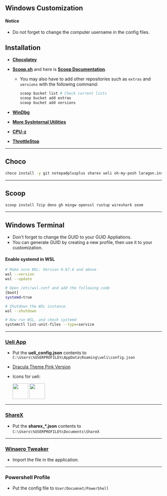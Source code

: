 ## Windows Customization

#### Notice

- Do not forget to change the computer username in the config files.

## Installation

- [**Chocolatey**](https://chocolatey.org/install#individual)
- [**Scoop.sh**](https://scoop.sh/) and here is [**Scoop Documentation**](https://scoop-docs.vercel.app/docs/).
  - You may also have to add other repositories such as `extras` and `versions` with the following command:

    ```bash
    scoop bucket list # Check current lists
    scoop bucket add extras
    scoop bucket add versions
    ```

- [**WinDbg**](https://apps.microsoft.com/store/detail/windbg-preview/9PGJGD53TN86)
- [**More SysInternal Utilities**](https://learn.microsoft.com/en-us/sysinternals/downloads/)
- [**CPU-z**](https://www.cpuid.com/softwares/cpu-z.html)
- [**ThrottleStop**](https://www.techpowerup.com/download/techpowerup-throttlestop/)

---

## Choco

```bash
choco install -y git notepadplusplus sharex ueli oh-my-posh laragon.install 7zip winrar avidemux hxd javaruntime gnupg tor-browser coretemp curl neovim discord powertoys winaero-tweaker sqlite
```

---

## Scoop

```bash
scoop install 7zip deno gh mingw openssl rustup wireshark zoom
```

---

## Windows Terminal

- Don't forget to change the GUID to your GUID Appliations.
- You can generate GUID by creating a new profile, then use it to your customization.

#### Enable systemd in WSL

```bash
# Make sure WSL: Version 0.67.6 and above
wsl --version
wsl --update

# Open /etc/wsl.conf and add the following code
[boot]
systemd=true

# Shutdown the WSL instance.
wsl --shutdown

# Now run WSL, and check systemd
systemctl list-unit-files --type=service
```

---

### [Ueli App](https://ueli.app/)

- Put the **ueli_config.json** contents to `C:\Users\%USERPROFILE%\AppData\Roaming\ueli\config.json`
- [Dracula Theme Pink Version](https://github.com/dracula/ueli)
- Icons for ueli:

  <img src="https://user-images.githubusercontent.com/30084112/174482271-c8de6e19-74bb-40ab-b85d-70d8a17fc29d.png" width="50" height="50" />
  <img src="https://user-images.githubusercontent.com/30084112/174482278-ff08492d-c6ff-408a-ad06-1b7280591567.png" width="50" height="50" />

---

### [ShareX](https://getsharex.com/downloads/)

- Put the **sharex_*.json** contents to `C:\Users\%USERPROFILE%\Documents\ShareX`

---

### [Winaero Tweaker](https://winaero.com/winaero-tweaker/)

- Import the file in the application.

---

### Powershell Profile

- Put the config file to `User/Documnet/PowerShell`
